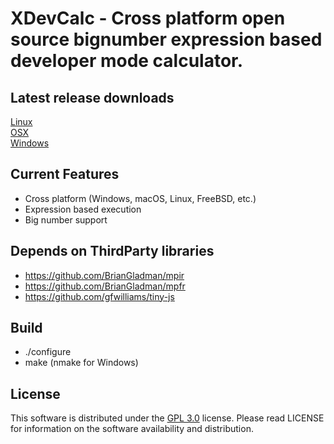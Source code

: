 
# XDevCalc - Cross platform open source bignumber expression based developer mode calculator.


## Latest release downloads
<p>
	<a href="https://github.com/os-v/XDevCalc/files/8406954/xdc-1.0.1-Linux.zip">Linux</a><br>
	<a href="https://github.com/os-v/XDevCalc/files/8406955/xdc-1.0.1-MacOS.zip">OSX</a><br>
	<a href="https://github.com/os-v/XDevCalc/files/8406956/xdc-1.0.1-Win32.zip">Windows</a><br>
</p>


## Current Features
- Cross platform (Windows, macOS, Linux, FreeBSD, etc.)
- Expression based execution
- Big number support

## Depends on ThirdParty libraries
- https://github.com/BrianGladman/mpir
- https://github.com/BrianGladman/mpfr
- https://github.com/gfwilliams/tiny-js

## Build
- ./configure
- make (nmake for Windows)

## License
This software is distributed under the [GPL 3.0](https://github.com/os-v/XDevCalc/blob/master/LICENSE) license. 
Please read LICENSE for information on the software availability and distribution.

